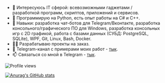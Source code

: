- 👀 Интересуюсь IT сферой: всевозможными гаджетами / разработкой программ, скриптов, приложений и сервисов.
- 🦾 Программирую на Python, есть опыт работы на C# и C++.
- 🎯 Навыки: разработка чат-ботов для Telegram/Вконтакте, разработка консольного/графического ПО для Windows, разработка консольных игр с 2D графикой, работа с базами данных (СУБД: PostgreSQL, SQLite), WPF, Git, Linux, Bash, Docker.
- 👨‍💻 Разрабатываю проекты на заказ.
- 📡 Telegram-канал c примерами моих работ - [тык](https://t.me/ex0d2s_projects).
- 📫 Связаться со мной в Telegram - [тык](https://t.me/ex0d2s).

![Profile views](https://gpvc.arturio.dev/3x0d2s)

[![Anurag's GitHub stats](https://github-readme-stats.vercel.app/api?username=3x0d2s)](https://github.com/anuraghazra/github-readme-stats)

